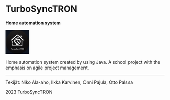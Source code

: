 # TurboSyncTRON
**Home automation system**

<img src="documents/TBST_logo.png" alt="TurboSync TRON logo"  width="15%" height="15%">


Home automation system created by using Java. A school project with the emphasis on agile project management.

---
Tekijät: Niko Ala-aho, Ilkka Karvinen, Onni Pajula, Otto Palssa

2023 TurboSyncTRON